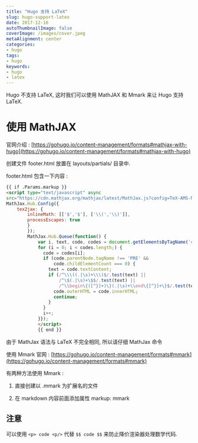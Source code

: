 ```yaml
---
title: "Hugo 支持 LaTeX"
slug: hugo-support-latex
date: 2017-12-16
autoThumbnailImage: false
coverImage: /images/cover.jpeg
metaAlignment: center
categories:
- hugo
tags:
- hugo
keywords:
- hugo
- latex
---
```


Hugo 不支持 LaTeX, 这时我们可以使用 MathJAX 和 Mmark 来让 Hugo 支持 LaTeX.

<!--more-->

# 使用 MathJAX

官网介绍 : [https://gohugo.io/content-management/formats#mathjax-with-hugo](https://gohugo.io/content-management/formats#mathjax-with-hugo)

创建文件 footer.html 放置在 layouts/partials/ 目录中.

footer.html 包含一下内容 :

```html
{{ if .Params.markup }}
<script type="text/javascript" async
src="https://cdn.mathjax.org/mathjax/latest/MathJax.js?config=TeX-AMS-MML_HTMLorMML">
MathJax.Hub.Config({
    tex2jax: {
        inlineMath: [['$','$'], ['\\(','\\)']],
        processEscapes: true
        }
        });
        MathJax.Hub.Queue(function() {
            var i, text, code, codes = document.getElementsByTagName('code');
            for (i = 0; i < codes.length;) {
              code = codes[i];
              if (code.parentNode.tagName !== 'PRE' &&
                  code.childElementCount === 0) {
                text = code.textContent;
                if (/^\\\((.|\s)+\\\)$/.test(text) ||
                    /^\$(.|\s)+\$$/.test(text) ||
                    /^\\begin\{([^}]+)\}(.|\s)+\\end\{[^}]+\}$/.test(text)) {
                  code.outerHTML = code.innerHTML;
                  continue;
                }
              }
              i++;
            }});
            </script>
            {{ end }}
```

由于 MathJax 语法与 LaTeX 不完全相同, 所以请仔细 MathJax 命令

使用 Mmark
官网 : [https://gohugo.io/content-management/formats#mmark](https://gohugo.io/content-management/formats#mmark)

有两种方法使用 Mmark :

1.  直接创建以 .mmark 为扩展名的文件

2.  在 markdown 内容前面添加属性 markup: mmark

## 注意

可以使用 `<p> code <p/>` 代替 `$$ code $$` 来防止降价渲染器处理数学代码.
